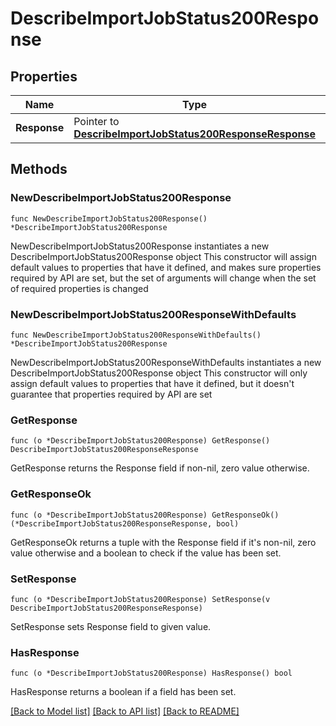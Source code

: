 # DescribeImportJobStatus200Response

## Properties

Name | Type | Description | Notes
------------ | ------------- | ------------- | -------------
**Response** | Pointer to [**DescribeImportJobStatus200ResponseResponse**](DescribeImportJobStatus200ResponseResponse.md) |  | [optional] 

## Methods

### NewDescribeImportJobStatus200Response

`func NewDescribeImportJobStatus200Response() *DescribeImportJobStatus200Response`

NewDescribeImportJobStatus200Response instantiates a new DescribeImportJobStatus200Response object
This constructor will assign default values to properties that have it defined,
and makes sure properties required by API are set, but the set of arguments
will change when the set of required properties is changed

### NewDescribeImportJobStatus200ResponseWithDefaults

`func NewDescribeImportJobStatus200ResponseWithDefaults() *DescribeImportJobStatus200Response`

NewDescribeImportJobStatus200ResponseWithDefaults instantiates a new DescribeImportJobStatus200Response object
This constructor will only assign default values to properties that have it defined,
but it doesn't guarantee that properties required by API are set

### GetResponse

`func (o *DescribeImportJobStatus200Response) GetResponse() DescribeImportJobStatus200ResponseResponse`

GetResponse returns the Response field if non-nil, zero value otherwise.

### GetResponseOk

`func (o *DescribeImportJobStatus200Response) GetResponseOk() (*DescribeImportJobStatus200ResponseResponse, bool)`

GetResponseOk returns a tuple with the Response field if it's non-nil, zero value otherwise
and a boolean to check if the value has been set.

### SetResponse

`func (o *DescribeImportJobStatus200Response) SetResponse(v DescribeImportJobStatus200ResponseResponse)`

SetResponse sets Response field to given value.

### HasResponse

`func (o *DescribeImportJobStatus200Response) HasResponse() bool`

HasResponse returns a boolean if a field has been set.


[[Back to Model list]](../README.md#documentation-for-models) [[Back to API list]](../README.md#documentation-for-api-endpoints) [[Back to README]](../README.md)


